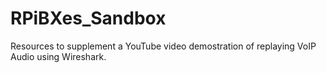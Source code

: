 # RPiBXes_Sandbox

Resources to supplement a YouTube video demostration of replaying VoIP Audio using Wireshark. 
